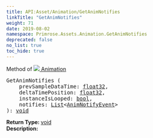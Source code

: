 ```yaml
---
title: API:Asset/Animation/GetAnimNotifies
linkTitle: "GetAnimNotifies"
weight: 71
date: 2019-08-02
namespace: Primrose.Assets.Animation.GetAnimNotifies
deprecated: false
no_list: true
toc_hide: true
---
```

Method of <a href="/docs/api-reference/Class/Animation"><img src="/icons/silk/film.png"/>&nbsp;Animation</a>
<pre class="method-declaration">
GetAnimNotifies (
    prevSampleDataTime: <a class="type" href="/docs/api-reference/System/Primitives#single">float32</a>,
    deltaTimePosition: <a class="type" href="/docs/api-reference/System/Primitives#single">float32</a>,
    instanceIsLooped: <a class="type" href="/docs/api-reference/System/Primitives#boolean">bool</a>,
    notifies: <a class="type" href="/docs/api-reference/System/List">List</a><<a class="type" href="/docs/api-reference/Misc/AnimNotifyEvent">AnimNotifyEvent</a>>
): <a class="type" href="/docs/api-reference/System/void">void</a></pre>
<b>Return Type: </b>
<a class="type" href="/docs/api-reference/System/void">void</a>
<br/>
<b>Description: </b>